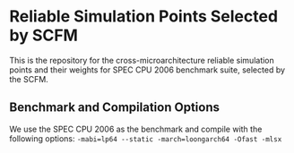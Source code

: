 # Reliable Simulation Points Selected by SCFM

This is the repository for the cross-microarchitecture reliable simulation points and their weights for SPEC CPU 2006 benchmark suite, selected by the SCFM.

## Benchmark and Compilation Options

We use the SPEC CPU 2006 as the benchmark and compile with the following options:
```-mabi=lp64 --static -march=loongarch64 -Ofast -mlsx```